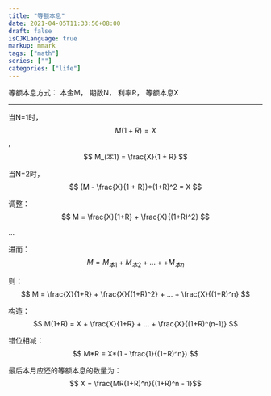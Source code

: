 ```yaml
---
title: "等额本息"
date: 2021-04-05T11:33:56+08:00
draft: false
isCJKLanguage: true
markup: mmark
tags: ["math"]
series: [""]
categories: ["life"]
---
```



等额本息方式： 本金M， 期数N， 利率R， 等额本息X

---

当N=1时，  $$ M(1+R) = X $$ ,    $$ M_(本1) = \frac{X}{1 + R} $$

当N=2时， $$ (M - \frac{X}{1 + R})*(1+R)^2 = X $$ 

调整： $$ M = \frac{X}{1+R} + \frac{X}{(1+R)^2} $$

...

进而： $$ M = M_{本1} + M_{本2} + ... ++ M_{本n} $$

则： $$ M = \frac{X}{1+R} + \frac{X}{(1+R)^2}  + ... + \frac{X}{(1+R)^n}  $$

构造： $$ M(1+R) = X + \frac{X}{1+R} + ... + \frac{X}{(1+R)^(n-1)} $$

错位相减： $$ M*R = X*(1 - \frac{1}{(1+R)^n}) $$

最后本月应还的等额本息的数量为： $$ X = \frac{MR(1+R)^n}{(1+R)^n - 1}$$
